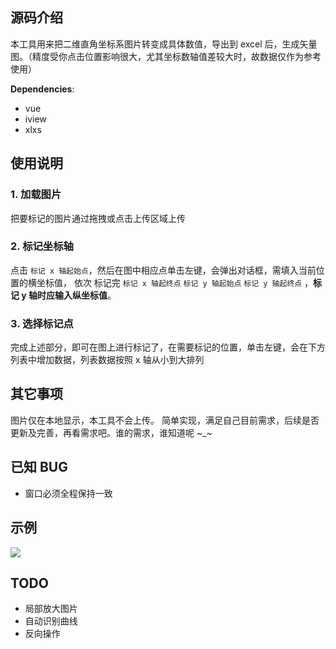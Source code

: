 ## 源码介绍

本工具用来把二维直角坐标系图片转变成具体数值，导出到 excel
后，生成矢量图。（精度受你点击位置影响很大，尤其坐标数轴值差较大时，故数据仅作为参考使用）

**Dependencies**:
- vue
- iview
- xlxs

## 使用说明

### 1. 加载图片

把要标记的图片通过拖拽或点击上传区域上传

### 2. 标记坐标轴

点击 `标记 x 轴起始点`，然后在图中相应点单击左键，会弹出对话框，需填入当前位置的横坐标值，
依次 标记完 `标记 x 轴起终点` `标记 y 轴起始点` `标记 y 轴起终点` ，**标记 y 轴时应输入纵坐标值**。

### 3. 选择标记点

完成上述部分，即可在图上进行标记了，在需要标记的位置，单击左键，会在下方列表中增加数据，列表数据按照 x 轴从小到大排列

## 其它事项

图片仅在本地显示，本工具不会上传。
简单实现，满足自己目前需求，后续是否更新及完善，再看需求吧。谁的需求，谁知道呢 ~\_~

## 已知 BUG

- 窗口必须全程保持一致

## 示例

![](./pictures/1.gif)

## TODO

- 局部放大图片
- 自动识别曲线
- 反向操作
